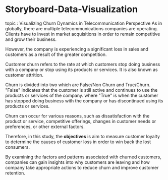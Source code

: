 # Storyboard-Data-Visualization
topic : Visualizing Churn Dynamics in Telecommunication Perspective
As in globally, there are multiple telecommunications companies are operating.
Clients have to invest in market acquisitions in order to remain competitive and grow their business.

However, the company is experiencing a significant loss in sales and customers as a result of the greater competition.

Customer churn refers to the rate at which customers stop doing business with a company or stop using its products or services. It is also known 
as customer attrition. 

Churn is divided into two which are False/Non Churn and True/Churn. "False" indicates that the customer is still active and continues to use the products 
or services of the company. where "True" is when the customer has stopped doing business with the company or has discontinued using its products or services.

Churn can occur for various reasons, such as dissatisfaction with the product or service, competitive offerings, changes in customer needs or preferences, 
or other external factors.

Therefore, in this study, the **objectives** is aim to measure customer loyalty to determine the causes of customer loss in order to win back the lost consumers. 

By examining the factors and patterns associated with churned customers, companies can gain insights into why customers are leaving and how company take appropriate 
actions to reduce churn and improve customer retention.
